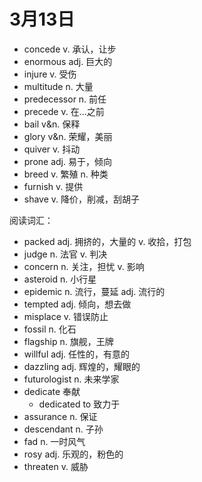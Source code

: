 # 3月13日

- concede v. 承认，让步
- enormous adj. 巨大的
- injure v. 受伤
- multitude n. 大量
- predecessor n. 前任
- precede v. 在...之前
- bail v&n. 保释
- glory v&n. 荣耀，美丽
- quiver v. 抖动
- prone adj. 易于，倾向
- breed v. 繁殖 n. 种类
- furnish v. 提供
- shave v. 降价，削减，刮胡子

阅读词汇：

- packed adj. 拥挤的，大量的 v. 收拾，打包
- judge n. 法官 v. 判决
- concern n. 关注，担忧 v. 影响
- asteroid n. 小行星
- epidemic n. 流行，蔓延 adj. 流行的
- tempted adj. 倾向，想去做
- misplace v. 错误防止
- fossil n. 化石
- flagship n. 旗舰，王牌
- willful adj. 任性的，有意的
- dazzling adj. 辉煌的，耀眼的
- futurologist n. 未来学家
- dedicate 奉献
  - dedicated to 致力于
- assurance n. 保证
- descendant n. 子孙
- fad n. 一时风气
- rosy adj. 乐观的，粉色的
- threaten v. 威胁
